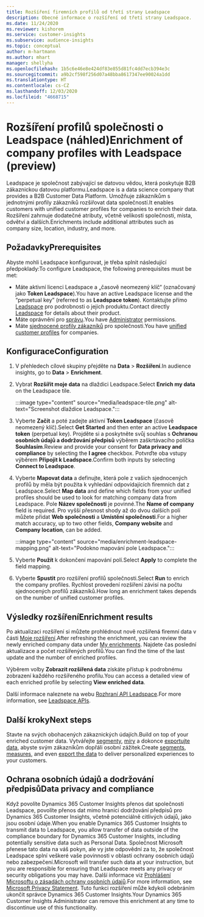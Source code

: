 ```yaml
---
title: Rozšíření firemních profilů od třetí strany Leadspace
description: Obecné informace o rozšíření od třetí strany Leadspace.
ms.date: 11/24/2020
ms.reviewer: kishorem
ms.service: customer-insights
ms.subservice: audience-insights
ms.topic: conceptual
author: m-hartmann
ms.author: mhart
manager: shellyha
ms.openlocfilehash: 1b5c6e46e8e424df83e855d81fc4dd7ecb394e3c
ms.sourcegitcommit: a9b2cf598f256d07a48bba8617347ee90024a1dd
ms.translationtype: HT
ms.contentlocale: cs-CZ
ms.lasthandoff: 12/03/2020
ms.locfileid: "4668715"
---
```

# <a name="enrichment-of-company-profiles-with-leadspace-preview"></a><span data-ttu-id="51a7b-103">Rozšíření profilů společnosti o Leadspace (náhled)</span><span class="sxs-lookup"><span data-stu-id="51a7b-103">Enrichment of company profiles with Leadspace (preview)</span></span>

<span data-ttu-id="51a7b-104">Leadspace je společnost zabývající se datovou vědou, která poskytuje B2B zákaznickou datovou platformu.</span><span class="sxs-lookup"><span data-stu-id="51a7b-104">Leadspace is a data science company that provides a B2B Customer Data Platform.</span></span> <span data-ttu-id="51a7b-105">Umožňuje zákazníkům s jednotnými profily zákazníků rozšiřovat data společností.</span><span class="sxs-lookup"><span data-stu-id="51a7b-105">It enables customers with unified customer profiles for companies to enrich their data.</span></span> <span data-ttu-id="51a7b-106">Rozšíření zahrnuje dodatečné atributy, včetně velikosti společnosti, místa, odvětví a dalších.</span><span class="sxs-lookup"><span data-stu-id="51a7b-106">Enrichments include additional attributes such as company size, location, industry, and more.</span></span>

## <a name="prerequisites"></a><span data-ttu-id="51a7b-107">Požadavky</span><span class="sxs-lookup"><span data-stu-id="51a7b-107">Prerequisites</span></span>

<span data-ttu-id="51a7b-108">Abyste mohli Leadspace konfigurovat, je třeba splnit následující předpoklady:</span><span class="sxs-lookup"><span data-stu-id="51a7b-108">To configure Leadspace, the following prerequisites must be met:</span></span>

- <span data-ttu-id="51a7b-109">Máte aktivní licenci Leadspace a „časově neomezený klíč“ (označovaný jako **Token Leadspace**).</span><span class="sxs-lookup"><span data-stu-id="51a7b-109">You have an active Leadspace license and the “perpetual key” (referred to as **Leadspace token**).</span></span> <span data-ttu-id="51a7b-110">Kontaktujte přímo [Leadspace](https://www.leadspace.com/products/leadspace-on-demand/) pro podrobnosti o jejich produktu.</span><span class="sxs-lookup"><span data-stu-id="51a7b-110">Contact directly [Leadspace](https://www.leadspace.com/products/leadspace-on-demand/) for details about their product.</span></span>
- <span data-ttu-id="51a7b-111">Máte oprávnění pro [správu](permissions.md#administrator).</span><span class="sxs-lookup"><span data-stu-id="51a7b-111">You have [Administrator](permissions.md#administrator) permissions.</span></span>
- <span data-ttu-id="51a7b-112">Máte [sjednocené profily zákazníků](customer-profiles.md) pro společnosti.</span><span class="sxs-lookup"><span data-stu-id="51a7b-112">You have [unified customer profiles](customer-profiles.md) for companies.</span></span>

## <a name="configuration"></a><span data-ttu-id="51a7b-113">Konfigurace</span><span class="sxs-lookup"><span data-stu-id="51a7b-113">Configuration</span></span>

1. <span data-ttu-id="51a7b-114">V přehledech cílové skupiny přejděte na **Data** > **Rozšíření**.</span><span class="sxs-lookup"><span data-stu-id="51a7b-114">In audience insights, go to **Data** > **Enrichment**.</span></span>

1. <span data-ttu-id="51a7b-115">Vybrat **Rozšířit moje data** na dlaždici Leadspace.</span><span class="sxs-lookup"><span data-stu-id="51a7b-115">Select **Enrich my data** on the Leadspace tile.</span></span>

   :::image type="content" source="media/leadspace-tile.png" alt-text="Screenshot dlaždice Leadspace.":::

1. <span data-ttu-id="51a7b-117">Vyberte **Začít** a poté zadejte aktivní **Token Leadspace** (časově neomezený klíč).</span><span class="sxs-lookup"><span data-stu-id="51a7b-117">Select **Get Started** and then enter an active **Leadspace token** (perpetual key).</span></span> <span data-ttu-id="51a7b-118">Projděte si a poskytněte svůj souhlas s **Ochranou osobních údajů a dodržování předpisů** výběrem zaškrtávacího políčka **Souhlasím**.</span><span class="sxs-lookup"><span data-stu-id="51a7b-118">Review and provide your consent for **Data privacy and compliance** by selecting the **I agree** checkbox.</span></span> <span data-ttu-id="51a7b-119">Potvrďte oba vstupy výběrem **Připojit k Leadspace**.</span><span class="sxs-lookup"><span data-stu-id="51a7b-119">Confirm both inputs by selecting **Connect to Leadspace**.</span></span>

1. <span data-ttu-id="51a7b-120">Vyberte **Mapovat data** a definujte, která pole z vašich sjednocených profilů by měla být použita k vyhledání odpovídajících firemních dat z Leadspace.</span><span class="sxs-lookup"><span data-stu-id="51a7b-120">Select **Map data** and define which fields from your unified profiles should be used to look for matching company data from Leadspace.</span></span> <span data-ttu-id="51a7b-121">Pole **Název společnosti** je povinné.</span><span class="sxs-lookup"><span data-stu-id="51a7b-121">The **Name of company** field is required.</span></span> <span data-ttu-id="51a7b-122">Pro vyšší přesnost shody až do dvou dalších polí můžete přidat **Web společnosti** a **Umístění společnosti**.</span><span class="sxs-lookup"><span data-stu-id="51a7b-122">For a higher match accuracy, up to two other fields, **Company website** and **Company location**, can be added.</span></span>

   :::image type="content" source="media/enrichment-leadspace-mapping.png" alt-text="Podokno mapování pole Leadspace.":::
   
1. <span data-ttu-id="51a7b-124">Vyberte **Použít** k dokončení mapování polí.</span><span class="sxs-lookup"><span data-stu-id="51a7b-124">Select **Apply** to complete the field mapping.</span></span>

1. <span data-ttu-id="51a7b-125">Vyberte **Spustit** pro rozšíření profilů společnosti.</span><span class="sxs-lookup"><span data-stu-id="51a7b-125">Select **Run** to enrich the company profiles.</span></span> <span data-ttu-id="51a7b-126">Rychlost provedení rozšíření závisí na počtu sjednocených profilů zákazníků.</span><span class="sxs-lookup"><span data-stu-id="51a7b-126">How long an enrichment takes depends on the number of unified customer profiles.</span></span>

## <a name="enrichment-results"></a><span data-ttu-id="51a7b-127">Výsledky rozšíření</span><span class="sxs-lookup"><span data-stu-id="51a7b-127">Enrichment results</span></span>

<span data-ttu-id="51a7b-128">Po aktualizaci rozšíření si můžete prohlédnout nově rozšířená firemní data v části [Moje rozšíření](enrichment-hub.md).</span><span class="sxs-lookup"><span data-stu-id="51a7b-128">After refreshing the enrichment, you can review the newly enriched company data under [My enrichments](enrichment-hub.md).</span></span> <span data-ttu-id="51a7b-129">Najdete čas poslední aktualizace a počet rozšířených profilů.</span><span class="sxs-lookup"><span data-stu-id="51a7b-129">You can find the time of the last update and the number of enriched profiles.</span></span>

<span data-ttu-id="51a7b-130">Výběrem volby **Zobrazit rozšířená data** získáte přístup k podrobnému zobrazení každého rozšířeného profilu.</span><span class="sxs-lookup"><span data-stu-id="51a7b-130">You can access a detailed view of each enriched profile by selecting **View enriched data**.</span></span>

<span data-ttu-id="51a7b-131">Další informace naleznete na webu [Rozhraní API Leadspace](https://support.leadspace.com/hc/en-us/sections/201997649-API).</span><span class="sxs-lookup"><span data-stu-id="51a7b-131">For more information, see [Leadspace APIs](https://support.leadspace.com/hc/en-us/sections/201997649-API).</span></span>

## <a name="next-steps"></a><span data-ttu-id="51a7b-132">Další kroky</span><span class="sxs-lookup"><span data-stu-id="51a7b-132">Next steps</span></span>

<span data-ttu-id="51a7b-133">Stavte na svých obohacených zákaznických údajích.</span><span class="sxs-lookup"><span data-stu-id="51a7b-133">Build on top of your enriched customer data.</span></span> <span data-ttu-id="51a7b-134">Vytvářejte [segmenty](segments.md), [míry](measures.md) a dokonce [exportujte data](export-destinations.md), abyste svým zákazníkům dopřáli osobní zážitek.</span><span class="sxs-lookup"><span data-stu-id="51a7b-134">Create [segments](segments.md), [measures](measures.md), and even [export the data](export-destinations.md) to deliver personalized experiences to your customers.</span></span>

## <a name="data-privacy-and-compliance"></a><span data-ttu-id="51a7b-135">Ochrana osobních údajů a dodržování předpisů</span><span class="sxs-lookup"><span data-stu-id="51a7b-135">Data privacy and compliance</span></span>

<span data-ttu-id="51a7b-136">Když povolíte Dynamics 365 Customer Insights přenos dat společnosti Leadspace, povolíte přenos dat mimo hranici dodržování předpisů pro Dynamics 365 Customer Insights, včetně potenciálně citlivých údajů, jako jsou osobní údaje.</span><span class="sxs-lookup"><span data-stu-id="51a7b-136">When you enable Dynamics 365 Customer Insights to transmit data to Leadspace, you allow transfer of data outside of the compliance boundary for Dynamics 365 Customer Insights, including potentially sensitive data such as Personal Data.</span></span> <span data-ttu-id="51a7b-137">Společnost Microsoft přenese tato data na váš pokyn, ale vy jste odpovědní za to, že společnost Leadspace splní veškeré vaše povinnosti v oblasti ochrany osobních údajů nebo zabezpečení.</span><span class="sxs-lookup"><span data-stu-id="51a7b-137">Microsoft will transfer such data at your instruction, but you are responsible for ensuring that Leadspace meets any privacy or security obligations you may have.</span></span> <span data-ttu-id="51a7b-138">Další informace viz [Prohlášení Microsoftu o zásadách ochrany osobních údajů](https://go.microsoft.com/fwlink/?linkid=396732).</span><span class="sxs-lookup"><span data-stu-id="51a7b-138">For more information, see [Microsoft Privacy Statement](https://go.microsoft.com/fwlink/?linkid=396732).</span></span>
<span data-ttu-id="51a7b-139">Tuto funkci rozšíření může kdykoli odebráním ukončit správce Dynamics 365 Customer Insights.</span><span class="sxs-lookup"><span data-stu-id="51a7b-139">Your Dynamics 365 Customer Insights Administrator can remove this enrichment at any time to discontinue use of this functionality.</span></span>